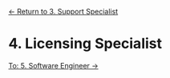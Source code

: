[← Return to 3. Support Specialist](./3.-support-specialist.md)

# 4. Licensing Specialist

[To: 5. Software Engineer →](./5.-software-engineer.md)
